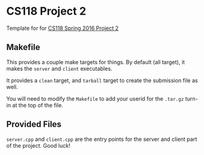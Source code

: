 # CS118 Project 2

Template for for [CS118 Spring 2016 Project 2](http://web.cs.ucla.edu/classes/spring16/cs118/project-2.html) 

## Makefile

This provides a couple make targets for things.
By default (all target), it makes the `server` and `client` executables.

It provides a `clean` target, and `tarball` target to create the submission file as well.

You will need to modify the `Makefile` to add your userid for the `.tar.gz` turn-in at the top of the file.

## Provided Files

`server.cpp` and `client.cpp` are the entry points for the server and client part of the project. Good luck!
